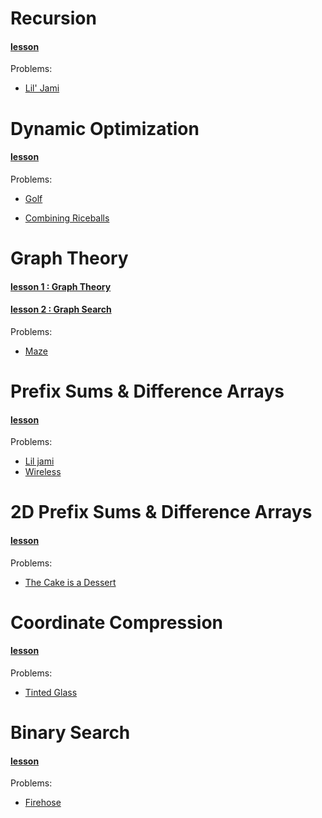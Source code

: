 # Recursion
#### __[lesson](Algorithms/Recursion.md)__
Problems:
+ [Lil' Jami](http://wcipeg.com/problem/liljami)

# Dynamic Optimization
#### __[lesson](Algorithms/DynamicOptimization.md)__
Problems:
+ [Golf](http://wcipeg.com/problem/ccc00s4)

+ [Combining Riceballs](http://wcipeg.com/problem/ccc16s4)

# Graph Theory
#### __[lesson 1 : Graph Theory](Algorithms/GraphTheory.md)__
#### __[lesson 2 : Graph Search](Algorithms/GraphSearch.md)__
Problems:
+ [Maze](http://wcipeg.com/problem/ccc08s3)

# Prefix Sums & Difference Arrays
#### __[lesson](Algorithms/PrefixSums&DiffrenceArrays.md)__
Problems:
+ [Lil jami](http://wcipeg.com/problem/liljami)
+ [Wireless](http://wcipeg.com/problem/ccc09s5)

# 2D Prefix Sums & Difference Arrays
#### __[lesson](Algorithms/2dPrefixSums&DiffrenceArrays.md)__
Problems:
+ [The Cake is a Dessert](http://wcipeg.com/problem/cake)

# Coordinate Compression
#### __[lesson](Algorithms/CoordinateCompression)__
Problems:
+ [Tinted Glass](http://wcipeg.com/problem/ccc14s4)
# Binary Search
#### __[lesson](Algorithms/BinarySearch.md)__
Problems:
+ [Firehose](http://wcipeg.com/problem/ccc10s3)